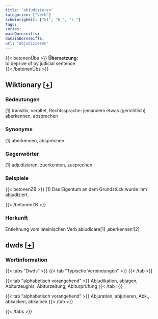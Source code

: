 ```yaml
---
title: "abjudizieren"
kategorien: ["Verb"]
schwierigkeit: ["k1", "h_", "r_"]
tags:
series:
mainDornseiffs:
domainDornseiffs:
url: "abjudizieren"
---
```


{{< betonenÜbs >}}
**Übersetzung:**  
to deprive of by judicial sentence  
{{< /betonenÜbs >}}

## Wiktionary [[+](https://de.wiktionary.org/wiki/abjudizieren)]

### Bedeutungen
[1] transitiv, veraltet, Rechtssprache: jemandem etwas (gerichtlich) aberkennen, absprechen  

### Synonyme
[1] aberkennen, absprechen  

### Gegenwörter
[1] adjudizieren, zuerkennen, zusprechen  

### Beispiele
{{< betonenZB >}}
[1] Das Eigentum an dem Grundstück wurde ihm abjudiziert.  

{{< /betonenZB >}}
### Herkunft
Entlehnung vom lateinischen Verb abiudicare[1] ‚aberkennen‘[2]  



## dwds [[+](https://www.dwds.de/wb/abjudizieren)]

### Wortinformation
{{< tabs "Dwds" >}}
{{< tab "Typische Verbindungen" >}}
{{< /tab >}}

{{< tab "alphabetisch vorangehend" >}}
Abjudikation, abjagen, Abiturzeugnis, Abiturzeitung, Abiturprüfung
{{< /tab >}}

{{< tab "alphabetisch vorangehend" >}}
Abjuration, abjurieren, Abk., abkacken, abkalben
{{< /tab >}}

{{< /tabs >}}

